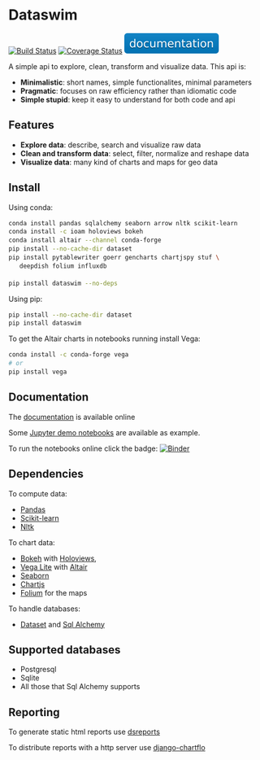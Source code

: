 # Dataswim

[![Build Status](https://travis-ci.org/synw/dataswim.svg?branch=master)](https://travis-ci.org/synw/dataswim) [![Coverage Status](https://coveralls.io/repos/github/synw/dataswim/badge.svg?branch=master)](https://coveralls.io/github/synw/dataswim?branch=master) [![Documentation](docs/img/documentation.svg)](https://dataswim.readthedocs.io/en/latest/index.html)

A simple api to explore, clean, transform and visualize data. This api is:

- **Minimalistic**: short names, simple functionalites, minimal parameters
- **Pragmatic**: focuses on raw efficiency rather than idiomatic code
- **Simple stupid**: keep it easy to understand for both code and api

## Features

- **Explore data**: describe, search and visualize raw data
- **Clean and transform data**: select, filter, normalize and reshape data
- **Visualize data**: many kind of charts and maps for geo data

## Install

Using conda:

   ```bash
   conda install pandas sqlalchemy seaborn arrow nltk scikit-learn
   conda install -c ioam holoviews bokeh
   conda install altair --channel conda-forge
   pip install --no-cache-dir dataset
   pip install pytablewriter goerr gencharts chartjspy stuf \
      deepdish folium influxdb
   
   pip install dataswim --no-deps
   ```

Using pip:

   ```bash
   pip install --no-cache-dir dataset
   pip install dataswim
   ```

To get the Altair charts in notebooks running install Vega:

   ```bash
   conda install -c conda-forge vega
   # or
   pip install vega
   ```

## Documentation

The [documentation](https://dataswim.readthedocs.io/en/latest/index.html) is available online

Some [Jupyter demo notebooks](https://github.com/synw/dataswim-notebooks) are available as example. 

To run the notebooks online click the 
badge: [![Binder](https://mybinder.org/badge.svg)](https://mybinder.org/v2/gh/synw/dataswim-notebooks/master)

## Dependencies

To compute data:

- [Pandas](https://github.com/pandas-dev/pandas)
- [Scikit-learn](http://scikit-learn.org)
- [Nltk](https://www.nltk.org/)

To chart data:

- [Bokeh](https://bokeh.pydata.org/en/latest/) with [Holoviews](http://holoviews.org/), 
- [Vega Lite](https://vega.github.io/vega-lite/) with [Altair](https://altair-viz.github.io/) 
- [Seaborn](http://seaborn.pydata.org)
- [Chartjs](http://www.chartjs.org/)
- [Folium](https://github.com/python-visualization/folium) for the maps

To handle databases:

- [Dataset](https://dataset.readthedocs.io/en/latest/) and [Sql Alchemy](http://www.sqlalchemy.org)

## Supported databases

- Postgresql
- Sqlite
- All those that Sql Alchemy supports

## Reporting

To generate static html reports use [dsreports](https://github.com/synw/dsreports)

To distribute reports with a http server use [django-chartflo](https://github.com/synw/django-chartflo)
